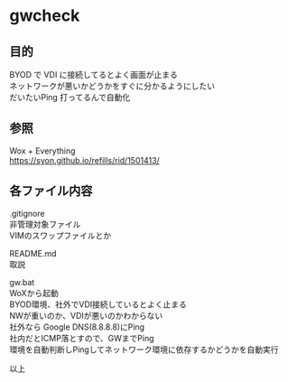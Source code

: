 # gwcheck  
  
## 目的  
  
BYOD で VDI に接続してるとよく画面が止まる  
ネットワークが悪いかどうかをすぐに分かるようにしたい  
だいたいPing 打ってるんで自動化  
  
## 参照  
  
Wox + Everything  
https://syon.github.io/refills/rid/1501413/  
  
## 各ファイル内容  
  
.gitignore  
非管理対象ファイル  
VIMのスワップファイルとか  
  
README.md  
取説  
  
gw.bat  
WoXから起動  
BYOD環境、社外でVDI接続しているとよく止まる  
NWが重いのか、VDIが悪いのかわからない  
社外なら Google DNS(8.8.8.8)にPing  
社内だとICMP落とすので、GWまでPing  
環境を自動判断しPingしてネットワーク環境に依存するかどうかを自動実行  
  
以上  
